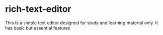 # rich-text-editor
This is a simple text editor designed for study and learning material only. It has basic but essential features
